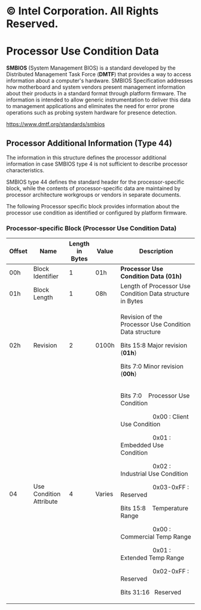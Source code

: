 # © Intel Corporation. All Rights Reserved. 

# Processor Use Condition Data

**SMBIOS** (System Management BIOS) is a standard developed by the
Distributed Management Task Force (**DMTF**) that provides a way to
access information about a computer's hardware. SMBIOS Specification
addresses how motherboard and system vendors present management
information about their products in a standard format through platform
firmware. The information is intended to allow generic instrumentation
to deliver this data to management applications and eliminates the need
for error prone operations such as probing system hardware for presence
detection.

<https://www.dmtf.org/standards/smbios>

## Processor Additional Information (Type 44)

The information in this structure defines the processor additional
information in case SMBIOS type 4 is not sufficient to describe
processor characteristics.

SMBIOS type 44 defines the standard header for the processor-specific
block, while the contents of processor-specific data are maintained by
processor architecture workgroups or vendors in separate documents.

The following Processor specific block provides information about the
processor use condition as identified or configured by platform
firmware.

### Processor-specific Block (Processor Use Condition Data)

<table>
<colgroup>
<col style="width: 9%" />
<col style="width: 20%" />
<col style="width: 10%" />
<col style="width: 10%" />
<col style="width: 49%" />
</colgroup>
<thead>
<tr>
<th><strong>Offset</strong></th>
<th><strong>Name</strong></th>
<th><strong>Length in Bytes</strong></th>
<th><strong>Value</strong></th>
<th><strong>Description</strong></th>
</tr>
</thead>
<tbody>
<tr>
<td>00h</td>
<td>Block Identifier</td>
<td>1</td>
<td>01h</td>
<td><strong>Processor Use Condition Data (01h)</strong></td>
</tr>
<tr>
<td>01h</td>
<td>Block Length</td>
<td>1</td>
<td>08h</td>
<td>Length of Processor Use Condition Data structure in Bytes</td>
</tr>
<tr>
<td>02h</td>
<td>Revision</td>
<td>2</td>
<td>0100h</td>
<td><p>Revision of the Processor Use Condition Data structure</p>
<p>Bits 15:8 Major revision (<strong>01h</strong>)</p>
<p>Bits 7:0 Minor revision (<strong>00h</strong>)</p></td>
</tr>
<tr>
<td>04</td>
<td>Use Condition Attribute</td>
<td>4</td>
<td>Varies</td>
<td><p>Bits 7:0    Processor Use Condition</p>
<p>                    0x00 : Client Use Condition</p>
<p>                    0x01 : Embedded Use Condition</p>
<p>                    0x02 : Industrial Use Condition</p>
<p>                    0x03-0xFF : Reserved</p>
<p>Bits 15:8    Temperature Range</p>
<p>                    0x00 : Commercial Temp Range</p>
<p>                    0x01 : Extended Temp Range</p>
<p>                    0x02-0xFF : Reserved</p>
<p>Bits 31:16   Reserved</p></td>
</tr>
</tbody>
</table>
